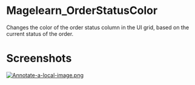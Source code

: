 # Magelearn_OrderStatusColor
Changes the color of the order status column in the UI grid, based on the current status of the order.

# Screenshots

[![Annotate-a-local-image.png](https://i.postimg.cc/wvPpq4FN/Annotate-a-local-image.png)](https://postimg.cc/wyhPFVCx)
